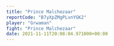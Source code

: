 ```yaml
---
title: "Prince Malchezaar"
reportCode: "B7yXpZMgPLvnYGK2"
player: "Grwaman"
fight: "Prince Malchezaar"
date: 2021-11-11T20:08:04.971000+00:00
---
```


